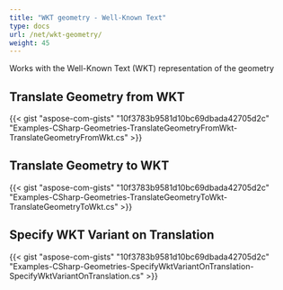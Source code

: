 ```yaml
---
title: "WKT geometry - Well-Known Text"
type: docs
url: /net/wkt-geometry/
weight: 45
---
```


Works with the Well-Known Text (WKT) representation of the geometry

## **Translate Geometry from WKT**
{{< gist "aspose-com-gists" "10f3783b9581d10bc69dbada42705d2c" "Examples-CSharp-Geometries-TranslateGeometryFromWkt-TranslateGeometryFromWkt.cs" >}}
## **Translate Geometry to WKT**
{{< gist "aspose-com-gists" "10f3783b9581d10bc69dbada42705d2c" "Examples-CSharp-Geometries-TranslateGeometryToWkt-TranslateGeometryToWkt.cs" >}}
## **Specify WKT Variant on Translation**
{{< gist "aspose-com-gists" "10f3783b9581d10bc69dbada42705d2c" "Examples-CSharp-Geometries-SpecifyWktVariantOnTranslation-SpecifyWktVariantOnTranslation.cs" >}}
